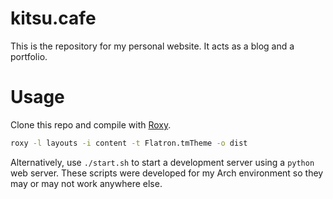 # kitsu.cafe
This is the repository for my personal website. It acts as a blog and a portfolio.

# Usage
Clone this repo and compile with [Roxy](https://github.com/kitsunecafe/roxy).

```sh
roxy -l layouts -i content -t Flatron.tmTheme -o dist
```

Alternatively, use `./start.sh` to start a development server using a `python` web server. These scripts were developed for my Arch environment so they may or may not work anywhere else.

